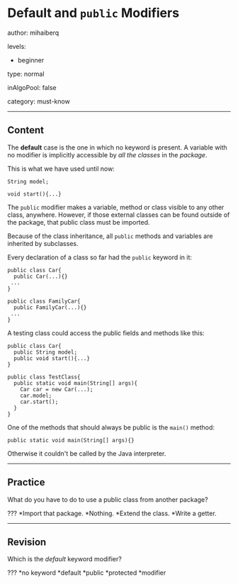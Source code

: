 # Default and `public` Modifiers
author: mihaiberq

levels:

  - beginner

type: normal

inAlgoPool: false

category: must-know

---
## Content

The **default** case is the one in which no keyword is present. A variable with no modifier is implicitly accessible by *all the classes* in the *package*. 

This is what we have used until now:
```
String model;

void start(){...}
```

The `public` modifier makes a variable, method or class visible to any other class, anywhere. However, if those external classes can be found outside of the package, that public class must be imported.

Because of the class inheritance, all `public` methods and variables are inherited by subclasses.

Every declaration of a class so far had the `public` keyword in it:
```
public class Car{
  public Car(...){}
 ...
}

public class FamilyCar{
  public FamilyCar(...){}
 ...
}
```
A testing class could access the public fields and methods like this:
```
public class Car{
  public String model;
  public void start(){...}
}

public class TestClass{
  public static void main(String[] args){
    Car car = new Car(...);
    car.model;
    car.start();
  }
}
```

One of the methods that should always be public is the `main()` method:
```
public static void main(String[] args){}
```
Otherwise it couldn't be called by the Java interpreter.

---
## Practice

What do you have to do to use a public class from another package?

???
*Import that package.
*Nothing.
*Extend the class.
*Write a getter.

---
## Revision

Which is the *default* keyword modifier?

???
*no keyword
*default
*public
*protected
*modifier